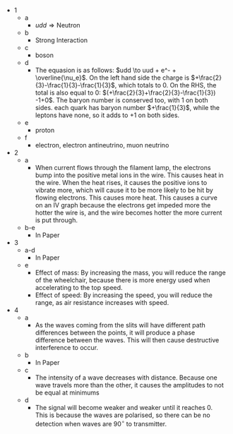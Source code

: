 - 1
	- a
		- $udd \Rightarrow \text{Neutron}$
	- b
		- Strong Interaction
	- c
		- boson
	- d
		- The equasion is as follows: $udd \to uud + e^- + \overline{\nu_e}$. On the left hand side the charge is $+\frac{2}{3}-\frac{1}{3}-\frac{1}{3}$, which totals to 0. On the RHS, the total is also equal to 0: $(+\frac{2}{3}+\frac{2}{3}-\frac{1}{3}) -1+0$. The baryon number is conserved too, with 1 on both sides. each quark has baryon number $+\frac{1}{3}$, while the leptons have none, so it adds to +1 on both sides.
	- e
		- proton
	- f
		- electron, electron antineutrino, muon neutrino
- 2
	- a
		- When current flows through the filament lamp, the electrons bump into the positive metal ions in the wire. This causes heat in the wire. When the heat rises, it causes the positive ions to vibrate more, which will cause it to be more likely to be hit by flowing electrons. This causes more heat. This causes a curve on an IV graph because the electrons get impeded more the hotter the wire is, and the wire becomes hotter the more current is put through.
	- b-e
		- In Paper
- 3
	- a-d
		- In Paper
	- e
		- Effect of mass: By increasing the mass, you will reduce the range of the wheelchair, because there is more energy used when accelerating to the top speed.
		- Effect of speed: By increasing the speed, you will reduce the range, as air resistance increases with speed.
- 4
	- a
		- As the waves coming from the slits will have different path differences between the points, it will produce a phase difference between the waves. This will then cause destructive interference to occur.
	- b
		- In Paper
	- c
		- The intensity of a wave decreases with distance. Because one wave travels more than the other, it causes the amplitudes to not be equal at minimums
	- d
		- The signal will become weaker and weaker until it reaches 0. This is because the waves are polarised, so there can be no detection when waves are $90^\circ$ to transmitter.